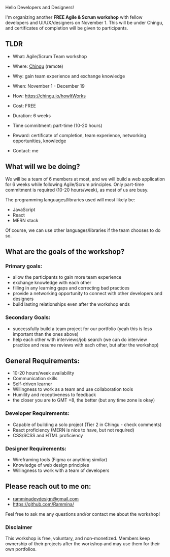 Hello Developers and Designers!

I'm organizing another **FREE Agile & Scrum workshop** with fellow developers and UI/UX/designers on November 1. This will be under Chingu, and certificates of completion will be given to participants.

## TLDR

- What: Agile/Scrum Team workshop
- Where: [Chingu](https://chingu.io/) (remote)
- Why: gain team experience and exchange knowledge
- When: November 1 - December 19
- How: https://chingu.io/howItWorks

- Cost: FREE
- Duration: 6 weeks
- Time commitment: part-time (10-20 hours)
- Reward: certificate of completion, team experience, networking opportunities, knowledge
- Contact: me

## What will we be doing?

We will be a team of 6 members at most, and we will build a web application for 6 weeks while following Agile/Scrum principles. Only part-time commitment is required (10-20 hours/week), as most of us are busy.

The programming languages/libraries used will most likely be:

- JavaScript
- React
- MERN stack

Of course, we can use other languages/libraries if the team chooses to do so.

## What are the goals of the workshop?

### Primary goals:

- allow the participants to gain more team experience
- exchange knowledge with each other
- filling in any learning gaps and correcting bad practices
- provide a networking opportunity to connect with other developers and designers
- build lasting relationships even after the workshop ends

### Secondary Goals:

- successfully build a team project for our portfolio (yeah this is less important than the ones above)
- help each other with interviews/job search (we can do interview practice and resume reviews with each other, but after the workshop)

## General Requirements:

- 10-20 hours/week availability
- Communication skills
- Self-driven learner
- Willingness to work as a team and use collaboration tools
- Humility and receptiveness to feedback
- the closer you are to GMT +8, the better (but any time zone is okay)

### Developer Requirements:

- Capable of building a solo project (Tier 2 in Chingu - check comments)
- React proficiency (MERN is nice to have, but not required)
- CSS/SCSS and HTML proficiency

### Designer Requirements:

- Wireframing tools (Figma or anything similar)
- Knowledge of web design principles
- Willingness to work with a team of developers

## Please reach out to me on:

- ramminadevdesign@gmail.com
- https://github.com/Rammina/

Feel free to ask me any questions and/or contact me about the workshop!

### Disclaimer

This workshop is free, voluntary, and non-monetized. Members keep ownership of their projects after the workshop and may use them for their own portfolios.
